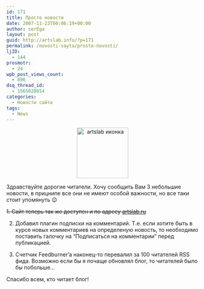 ```yaml
---
id: 171
title: Просто новости
date: 2007-11-23T00:06:19+00:00
author: serEga
layout: post
guid: http://artslab.info/?p=171
permalink: /novosti-sayta/prosto-novosti/
ljID:
  - 144
prosmotr:
  - 24
wpb_post_views_count:
  - 896
dsq_thread_id:
  - 1565020854
categories:
  - Новости сайта
tags:
  - News
---
```

<center>
  <img src="http://artslab.info/wp-content/uploads/artslab_icon1.png" alt="artslab иконка" title="artslab_icon" width="135" height="133" class="alignnone size-full wp-image-2406" />
</center>


  
Здравствуйте дорогие читатели. Хочу сообщить Вам 3 небольшие новости, в прицнипе все они не имеют особой важности, но все таки стоит упомянуть 😉

<del datetime="2011-04-25T22:46:19+00:00">1. Сайт теперь так же доступен и по адресу <a href="http://artslab.ru" title="ArtsLab">artslab.ru</a></del>

2. Добавил плагин подписки на комментарий. Т.е. если хотите быть в курсе новых комментариев на определеную новость, то необходимо поставить галочку на &#8220;Подписаться на комментарии&#8221; перед публикацией.

3. Счетчик Feedburner&#8217;a наконец-то перевалил за 100 читателей RSS фида. Возможно если бы я почаще обновлял блог, то читателей было бы побольше&#8230;
  
Спасибо всем, кто читает блог!